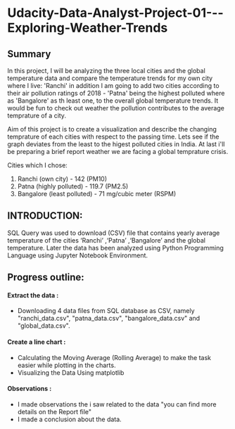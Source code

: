 # Udacity-Data-Analyst-Project-01---Exploring-Weather-Trends

## Summary
In this project, I will be analyzing the three local cities and the global temperature data and compare the temperature trends for my own city where I live: 'Ranchi' in addition I am going to add two cities according to their air pollution ratings of 2018 - 'Patna' being the highest polluted where as 'Bangalore' as th least one, to the overall global temperature trends. It would be fun to check out weather the pollution contributes to the average temprature of a city.

Aim of this project is to create a visualization and describe the changing temprature of each cities with respect to the passing time. Lets see if the graph deviates from the least to the higest polluted cities in India. At last i'll be preparing a brief report weather we are facing a global temprature crisis.

Cities which I chose:
1. Ranchi (own city) - 142 (PM10)
2. Patna (highly polluted) - 119.7 (PM2.5)
3. Bangalore (least polluted) - 71 mg/cubic meter (RSPM)

## INTRODUCTION:
SQL Query was used to download (CSV) file that contains yearly average temperature of the cities ‘Ranchi’ ,‘Patna’ ,‘Bangalore’ and the global temperature.
Later the data has been analyzed using Python Programming Language using Jupyter Notebook Environment.

## Progress outline:

#### Extract the data :
- Downloading 4 data files from SQL database as CSV, namely "ranchi_data.csv", "patna_data.csv", "bangalore_data.csv" and "global_data.csv".

#### Create a line chart :
- Calculating the Moving Average (Rolling Average) to make the task easier while plotting in the charts.
- Visualizing the Data Using matplotlib

#### Observations :
- I made observations the i saw related to the data "you can find more details on the Report file"
- I made a conclusion about the data.
